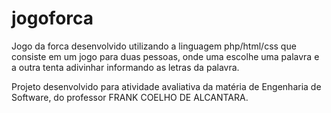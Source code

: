 # jogoforca

Jogo da forca desenvolvido utilizando a linguagem php/html/css que consiste em um jogo para duas pessoas, onde uma escolhe uma palavra e a outra tenta 
adivinhar informando as letras da palavra.

Projeto desenvolvido para atividade avaliativa da matéria de Engenharia de Software, do professor FRANK COELHO DE ALCANTARA.
